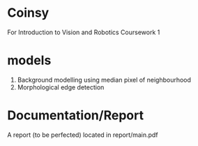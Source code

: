 # Coinsy
For Introduction to Vision and Robotics Coursework 1

# models
1. Background modelling using median pixel of neighbourhood
2. Morphological edge detection

# Documentation/Report
A report (to be perfected) located in report/main.pdf
